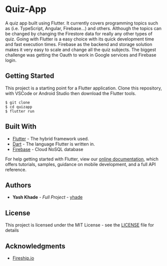 # Quiz-App

A quiz app built using Flutter. 
It currently covers programming topics such as (i.e. TypeScript, Angular, Firebase...) and others. Although the topics can be changed by 
changing the Firestore data for really any other types of quiz. Going with Flutter is a easy choice with its quick development time and fast execution times. 
Firebase as the backend and storage solution makes it very easy to scale and change all the quiz subjects. The biggest challenge was getting the Oauth to work in Google services and Firebase login.

## Getting Started

This project is a starting point for a Flutter application.
Clone this repository, with VSCode or Android Studio then download the Flutter tools. 
```aidl
$ git clone 
$ cd quizapp
$ flutter run
```

## Built With
* [Flutter](https://flutter.dev/) - The hybrid framework used.
* [Dart](https://dart.dev/) - The language Flutter is written in.
* [Firebase](https://firebase.google.com) - Cloud NoSQL database



For help getting started with Flutter, view our
[online documentation](https://flutter.dev/docs), which offers tutorials,
samples, guidance on mobile development, and a full API reference.

## Authors

* **Yash Khade** - *Full Project* - [yhade](https://github.com/ykhade)
## License

This project is licensed under the MIT License - see the [LICENSE](LICENSE) file for details

## Acknowledgments

* [Fireship.io](https://fireship.io/)
